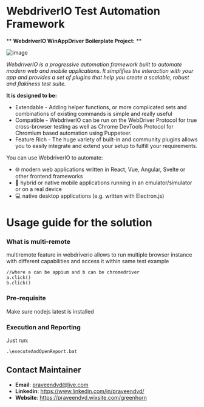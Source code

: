 # WebdriverIO Test Automation Framework

** **WebdriverIO WinAppDriver Boilerplate Project:** **

![image](https://user-images.githubusercontent.com/45095911/126864332-e99af576-6d12-4e2e-a5ab-5edb78a437f1.png)


*WebdriverIO is a progressive automation framework built to automate modern web and mobile applications. It simplifies the interaction with your app and provides a set of plugins that help you create a scalable, robust and flakiness test suite.*

**It is designed to be:**

 - Extendable - Adding helper functions, or more complicated sets and combinations of existing commands is simple and really useful
 - Compatible - WebdriverIO can be run on the WebDriver Protocol for  true cross-browser testing as well as Chrome DevTools Protocol for Chromium based automation using Puppeteer. 
 - Feature Rich - The huge variety of built-in and community plugins allows you to easily integrate and extend your setup to fulfill your requirements.

You can use WebdriverIO to automate:

 - 🌐   modern web applications written in React, Vue, Angular, Svelte
   or other frontend frameworks
 - 📱   hybrid or native mobile applications running in an
   emulator/simulator or on a real device
 - 💻   native desktop applications (e.g. written with Electron.js)

# Usage guide for the solution

### What is multi-remote

multiremote feature in webdriverio allows to run multiple browser instance with different capabilities and access it within same test example

```
//where a can be appium and b can be chromedriver
a.click()
b.click()
```

### Pre-requisite

Make sure nodejs latest is installed

### Execution and Reporting

Just run:

`.\executeAndOpenReport.bat`

## Contact Maintainer

- **Email**: praveendvd@live.com
- **Linkedin**: https://www.linkedin.com/in/praveendvd/
- **Website**:  https://praveendvd.wixsite.com/greenhorn
